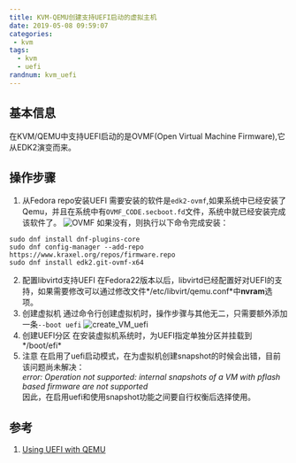 ```yaml
---
title: KVM-QEMU创建支持UEFI启动的虚拟主机
date: 2019-05-08 09:59:07
categories:
 - kvm
tags:
  - kvm
  - uefi
randnum: kvm_uefi
---
```


## 基本信息

在KVM/QEMU中支持UEFI启动的是OVMF(Open Virtual Machine Firmware),它从EDK2演变而来。

## 操作步骤

1. 从Fedora repo安装UEFI
需要安装的软件是`edk2-ovmf`,如果系统中已经安装了Qemu，并且在系统中有`OVMF_CODE.secboot.fd`文件，系统中就已经安装完成该软件了。
![OVMF](https://s2.ax1x.com/2019/05/08/EyIfl8.png)
如果没有，则执行以下命令完成安装：
<!--more-->
```
sudo dnf install dnf-plugins-core
sudo dnf config-manager --add-repo https://www.kraxel.org/repos/firmware.repo
sudo dnf install edk2.git-ovmf-x64
```
2. 配置libvirtd支持UEFI
在Fedora22版本以后，libvirtd已经配置好对UEFI的支持，如果需要修改可以通过修改文件*/etc/libvirt/qemu.conf*中**nvram**选项。
3. 创建虚拟机
通过命令行创建虚拟机时，操作步骤与其他无二，只需要额外添加一条`--boot uefi`
![create_VM_uefi](https://s2.ax1x.com/2019/05/08/EyI4Og.png)
4. 创建UEFI分区
在安装虚拟机系统时，为UEFI指定单独分区并挂载到*/boot/efi*
5. 注意
在启用了uefi启动模式，在为虚拟机创建snapshot的时候会出错，目前该问题尚未解决：  
*error: Operation not supported: internal snapshots of a VM with pflash based firmware are not supported*  
因此，在启用uefi和使用snapshot功能之间要自行权衡后选择使用。

## 参考

1. [Using UEFI with QEMU](https://fedoraproject.org/wiki/Using_UEFI_with_QEMU)
